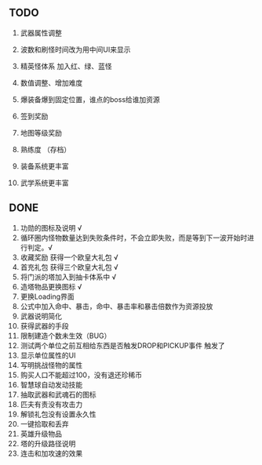 ## TODO
1. 武器属性调整
2. 波数和刷怪时间改为用中间UI来显示
3. 精英怪体系 加入红、绿、蓝怪
4. 数值调整、增加难度
5. 爆装备爆到固定位置，谁点的boss给谁加资源
   
6. 签到奖励
7. 地图等级奖励
8. 熟练度 （存档）
9. 装备系统更丰富
10. 武学系统更丰富

## DONE
1. 功勋的图标及说明 √
2. 循环圈内怪物数量达到失败条件时，不会立即失败，而是等到下一波开始时进行判定。√
3. 收藏奖励  获得一个欧皇大礼包 √
4. 首充礼包 获得三个欧皇大礼包 √
5. 将门派的塔加入到抽卡体系中 √
6. 造塔物品更换图标 √
7. 更换Loading界面
8. 公式中加入命中、暴击，命中、暴击率和暴击倍数作为资源投放 
9. 武器说明简化
10. 获得武器的手段
11. 限制建造个数未生效（BUG）
12. 测试两个单位之前互相给东西是否触发DROP和PICKUP事件 触发了
13. 显示单位属性的UI
14. 写明挑战怪物的属性
15. 购买人口不能超过100，没有退还珍稀币
16. 智慧球自动发动技能
17. 抽取武器和武魂石的图标
18. 匹夫有责没有攻击力
19. 解锁礼包没有设置永久性
20. 一键拾取和丢弃
21. 英雄升级物品
22. 塔的升级路径说明
23. 连击和加攻速的效果